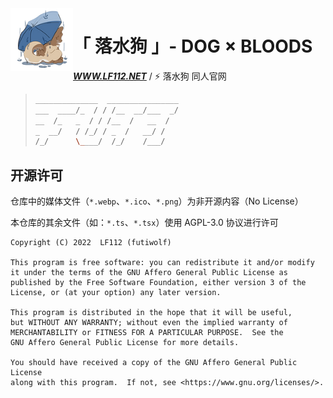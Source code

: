 <a href="https://www.dogbloods.com">
    <img alt="dogbloods" src="./WetDogs.webp" style="width: 100px; height: 100px;" align="left">
</a>

<div align="left">

# 「 落水狗 」- DOG × BLOODS

**_<a href="https://www.lf112.net">WWW.LF112.NET</a>_** / ⚡️ 落水狗 同人官网

</div>

> ```bash
> ______________  ________________
> ___  ____/_  / / /__  __/___  _/
> __  /_   _  / / /__  /   __  /  
> _  __/   / /_/ / _  /   __/ /   
> /_/      \____/  /_/    /___/   
> ```

## 开源许可

仓库中的媒体文件（`*.webp`、`*.ico`、`*.png`）为非开源内容（No License）

本仓库的其余文件（如：`*.ts`、`*.tsx`）使用 AGPL-3.0 协议进行许可

    Copyright (C) 2022  LF112 (futiwolf)

    This program is free software: you can redistribute it and/or modify
    it under the terms of the GNU Affero General Public License as
    published by the Free Software Foundation, either version 3 of the
    License, or (at your option) any later version.

    This program is distributed in the hope that it will be useful,
    but WITHOUT ANY WARRANTY; without even the implied warranty of
    MERCHANTABILITY or FITNESS FOR A PARTICULAR PURPOSE.  See the
    GNU Affero General Public License for more details.

    You should have received a copy of the GNU Affero General Public License
    along with this program.  If not, see <https://www.gnu.org/licenses/>.

